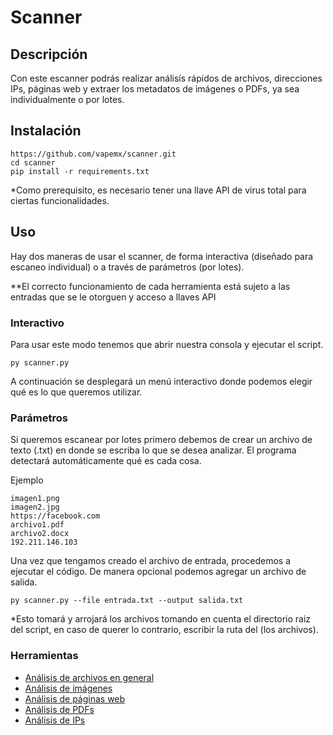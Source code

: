 # Scanner


## Descripción

Con este escanner podrás realizar análisís rápidos de archivos, direcciones IPs, páginas web y extraer los metadatos de imágenes o PDFs, ya sea individualmente o por lotes.


## Instalación

```
https://github.com/vapemx/scanner.git
cd scanner
pip install -r requirements.txt
```

*Como prerequisito, es necesario tener una llave API de virus total para ciertas funcionalidades.

## Uso

Hay dos maneras de usar el scanner, de forma interactiva (diseñado para escaneo individual) o a través de parámetros (por lotes).

**El correcto funcionamiento de cada herramienta está sujeto a las entradas que se le otorguen y acceso a llaves API

### Interactivo

Para usar este modo tenemos que abrir nuestra consola y ejecutar el script.

`py scanner.py`

A continuación se desplegará un menú interactivo donde podemos elegir qué es lo que queremos utilizar.


### Parámetros

Si queremos escanear por lotes primero debemos de crear un archivo de texto (.txt) en donde se escriba
lo que se desea analizar. El programa detectará automáticamente qué es cada cosa.

Ejemplo

```
imagen1.png
imagen2.jpg
https://facebook.com
archivo1.pdf
archivo2.docx
192.211.146.103
```

Una vez que tengamos creado el archivo de entrada, procedemos a ejecutar el código. 
De manera opcional podemos agregar un archivo de salida.

`py scanner.py --file entrada.txt --output salida.txt`

*Esto tomará y arrojará los archivos tomando en cuenta el directorio raiz del script, en caso de querer lo contrario, escribir la ruta del (los archivos).


### Herramientas

- [Análisis de archivos en general](https://github.com/vapemx/scanner/wiki/Descripción-de-Funciones#análisis-de-archivos-en-general)
- [Análisis de imágenes](https://github.com/vapemx/scanner/wiki/Descripción-de-Funciones#análisis-de-imágenes)
- [Análisis de páginas web](https://github.com/vapemx/scanner/wiki/Descripción-de-Funciones#análisis-de-páginas-web)
- [Análisis de PDFs](https://github.com/vapemx/scanner/wiki/Descripción-de-Funciones#análisis-de-pdfs)
- [Análisis de IPs](https://github.com/vapemx/scanner/wiki/Descripción-de-Funciones#análisis-de-ips)